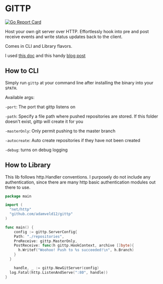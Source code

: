 # GITTP

[![Go Report Card](https://goreportcard.com/badge/github.com/adamveld12/gittp)](https://goreportcard.com/report/github.com/adamveld12/gittp)

Host your own git server over HTTP. Effortlessly hook into pre and post receive events and write status updates back to the client.

Comes in CLI and Library flavors.

I used [this doc](https://www.kernel.org/pub/software/scm/git/docs/technical/http-protocol.html) and this handy [blog post](http://www.michaelfcollins3.me/blog/2012/05/18/implementing-a-git-http-server.html)


## How to CLI

Simply run `gittp` at your command line after installing the binary into your `$PATH`.

Available args:

`-port`: The port that gittp listens on

`-path`: Specify a file path where pushed repositories are stored. If this folder doesn't exist, gittp will create it for you

`-masterOnly`: Only permit pushing to the master branch

`-autocreate`: Auto create repositories if they have not been created

`-debug`: turns on debug logging

## How to Library

This lib follows http.Handler conventions. I purposely do not include any authentication, since there are many http basic authentication modules out there to use.


```go
package main

import (
  "net/http"
  "github.com/adamveld12/gittp"
)

func main() {
	config := gittp.ServerConfig{
    Path: "./repositories",
    PreReceive: gittp.MasterOnly,
    PostReceive: func(h gittp.HookContext, archive []byte){
      h.Writef("Woohoo! Push to %s succeeded!\n", h.Branch)
    }
  }

	handle, _ := gittp.NewGitServer(config)
  log.Fatal(http.ListenAndServe(":80", handle))
}
```
